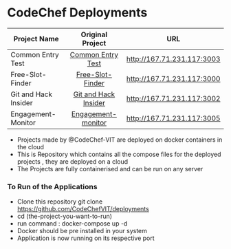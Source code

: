 # CodeChef Deployments


| Project Name | Original Project | URL
  --------------------------------------------------------------- | :------------------------------------------------------------: | :---------------------------------------------: |
  | Common Entry Test | [Common Entry Test](https://github.com/CodeChefVIT/common-entry-test) | http://167.71.231.117:3003
  | Free-Slot-Finder | [Free-Slot-Finder](https://github.com/CodeChefVIT/free-slot-finder) | http://167.71.231.117:3000
  | Git and Hack Insider | [Git and Hack Insider](https://github.com/NavyaaSharma/git-and-me-hack-insider) | http://167.71.231.117:3002
  | Engagement-Monitor | [Engagement-monitor](https://github.com/CodeChefVIT/engagement-monitor.git)  | http://167.71.231.117:3005

- Projects made by @CodeChef-VIT are deployed on docker containers in the cloud 
- This is Repository which contains all the compose files for the deployed projects , they are deployed on a cloud 
- The Projects are fully containerised and can be run on any server

### To Run of the Applications 
- Clone this repository git clone https://github.com/CodeChefVIT/deployments 
- cd (the-project-you-want-to-run)
- run command : docker-compose up -d
- Docker should be pre installed in your system 
- Application is now running on its respective port 





